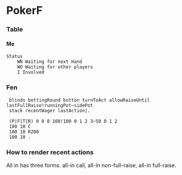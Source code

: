 # PokerF

### Table

#### Me
    
    Status
        WN Waiting for next Hand
        WO Waiting for other players
        I Involved


### Fen

     blinds bettingRound button turnToAct allowRaiseUntil lastFullRaise!runningPot~sidePot
     stack recentWager lastAction|. 

     (P|F|T|R) 0 0 0 100!100 0 1 2 3~50 0 1 2
     100 10 C
     100 10 R200
     100 10 .


### How to render recent actions

All in has three forms. all-in call, all-in non-full-raise, all-in full-raise.
